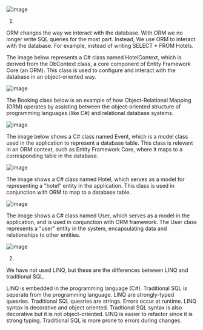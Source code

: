 ![image](https://github.com/user-attachments/assets/e89b158a-156e-4b2c-91cd-b9a7519feddd)

1)

ORM changes the way we interact with the database. With ORM we no longer write SQL queries for the most part. Instead, We use ORM to interact with the database. For example, instead of writing SELECT * FROM Hotels.

The image below represents a C# class named HotelContext, which is derived from the DbContext class, a core component of Entity Framework Core (an ORM). This class is used to configure and interact with the database in an object-oriented way.

![image](https://github.com/user-attachments/assets/3327d741-5ca1-49de-ac7a-bc6eabf6b51a)

The Booking class below is an example of how Object-Relational Mapping (ORM) operates by assisting between the object-oriented structure of programming languages (like C#) and relational database systems. 

![image](https://github.com/user-attachments/assets/69adf0fd-61f1-482d-bf6b-b610100bbbcf)

The image below shows a C# class named Event, which is a model class used in the application to represent a database table. This class is relevant in an ORM context, such as Entity Framework Core, where it maps to a corresponding table in the database.

![image](https://github.com/user-attachments/assets/9b9a9f33-f945-4fc4-b335-7364c5e14639)

The image shows a C# class named Hotel, which serves as a model for representing a "hotel" entity in the application. This class is used in conjunction with ORM  to map to a database table.

![image](https://github.com/user-attachments/assets/2b6534b0-13e0-439e-bf7f-b37dfce377ce)

The image shows a C# class named User, which serves as a model in the application, and is used in conjunction with ORM framework. The User class represents a "user" entity in the system, encapsulating data and relationships to other entities.

![image](https://github.com/user-attachments/assets/aa261378-71ad-4e0e-8d96-c170e5e80c3f)



2)

We have not used LINQ, but these are the differences between LINQ and traditional SQL. 


LINQ is embedded in the programming language (C#). Traditional SQL is seperate from the programming language.
LINQ are strongly-typed quesries. Traditional SQL quesries are strings. Errors occur at runtime.
LINQ syntax is decorative and object oriented. Tradtional SQL syntax is also decorative but it is not object-oriented.
LINQ is easier to refactor since it is strong typing. Traditional SQL is more prone to errors during changes.
